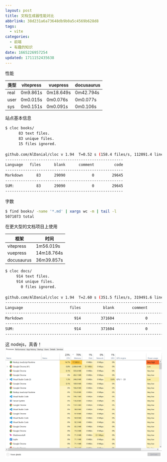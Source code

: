 ```yaml
---
layout: post
title: 文档生成器性能对比
abbrlink: 38d231a6a73648db9b0a5c4569b628d8
tags:
  - vite
categories:
  - 前端
  - 有趣的知识
date: 1665226957254
updated: 1711152435638
---
```


性能

| 类型   | vitepress | vuepress  | docusaurus |
| ---- | --------- | --------- | ---------- |
| real | 0m9.861s  | 0m18.649s | 0m42.794s  |
| user | 0m0.015s  | 0m0.076s  | 0m0.077s   |
| sys  | 0m0.151s  | 0m0.091s  | 0m0.106s   |

站点基本信息

```sh
$ cloc books/
      83 text files.
      83 unique files.
      15 files ignored.

github.com/AlDanial/cloc v 1.94  T=0.52 s (158.4 files/s, 112091.4 lines/s)
-----------------------------------------------------
Language   files      blank      comment         code
-----------------------------------------------------
Markdown      83      29090            0        29645
-----------------------------------------------------
SUM:          83      29090            0        29645
-----------------------------------------------------
```

字数

```sh
$ find books/ -name '*.md' | xargs wc -m | tail -l
5071073 total
```

在更大型的文档项目上使用

| 框架         | 时间         |
| ---------- | ---------- |
| vitepress  | 1m56.019s  |
| vuepress   | 14m18.764s |
| docusaurus | 36m39.857s |

```sh
$ cloc docs/
     914 text files.
     914 unique files.
       0 files ignored.

github.com/AlDanial/cloc v 1.94  T=2.60 s (351.5 files/s, 319491.6 lines/s)
-------------------------------------------------------------------------------
Language                     files          blank        comment           code
-------------------------------------------------------------------------------
Markdown                       914         371604              0         459249
-------------------------------------------------------------------------------
SUM:                           914         371604              0         459249
-------------------------------------------------------------------------------
```

这 nodejs，真香！
![1665283372624.png](/resources/a83fcba3cb9b4e89979fa9c51cae86ab.png)
